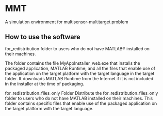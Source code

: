 # MMT
A simulation environment for multisensor-multitarget problem

## How to use the software

for_redistribution folder to users who do not have MATLAB® installed on their machines.

The folder contains the file MyAppInstaller_web.exe that installs the packaged application, MATLAB Runtime, and all the files that enable use of the application on the target platform with the target language in the target folder. It downloads MATLAB Runtime from the Internet if it is not included in the installer at the time of packaging.

for_redistribution_files_only Folder
Distribute the for_redistribution_files_only folder to users who do not have MATLAB installed on their machines. This folder contains specific files that enable use of the packaged application on the target platform with the target language.
